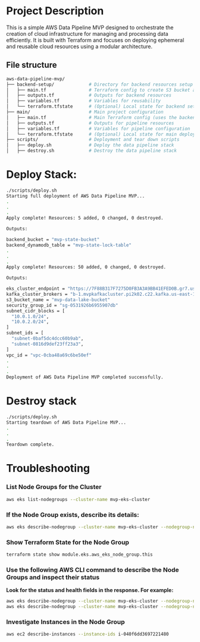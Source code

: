 # Project Description

This is a simple AWS Data Pipeline MVP designed to orchestrate the creation of cloud infrastructure for managing and processing data efficiently. It is built with Terraform and focuses on deploying ephemeral and reusable cloud resources using a modular architecture.


## File structure

```bash
aws-data-pipeline-mvp/
├── backend-setup/             # Directory for backend resources setup
│   ├── main.tf                # Terraform config to create S3 bucket and DynamoDB table
│   ├── outputs.tf             # Outputs for backend resources
│   ├── variables.tf           # Variables for reusability
│   └── terraform.tfstate      # (Optional) Local state for backend setup
├── main/                      # Main project configuration
│   ├── main.tf                # Main Terraform config (uses the backend)
│   ├── outputs.tf             # Outputs for pipeline resources
│   ├── variables.tf           # Variables for pipeline configuration
│   └── terraform.tfstate      # (Optional) Local state for main deployment
├── scripts/                   # Deployment and tear down scripts
│   ├── deploy.sh              # Deploy the data pipeline stack
│   ├── destroy.sh             # Destroy the data pipeline stack
```


# Deploy Stack:

```bash
./scripts/deploy.sh
Starting full deployment of AWS Data Pipeline MVP...
.
.
.
Apply complete! Resources: 5 added, 0 changed, 0 destroyed.

Outputs:

backend_bucket = "mvp-state-bucket"
backend_dynamodb_table = "mvp-state-lock-table"
.
.
.
Apply complete! Resources: 50 added, 0 changed, 0 destroyed.

Outputs:

eks_cluster_endpoint = "https://7F88B317F7275D0FB3A3A9BB41EFED0B.gr7.us-east-1.eks.amazonaws.com"
kafka_cluster_brokers = "b-1.mvpkafkacluster.pi2k02.c22.kafka.us-east-1.amazonaws.com:9094,b-2.mvpkafkacluster.pi2k02.c22.kafka.us-east-1.amazonaws.com:9094"
s3_bucket_name = "mvp-data-lake-bucket"
security_group_id = "sg-0531926b6955907db"
subnet_cidr_blocks = [
  "10.0.1.0/24",
  "10.0.2.0/24",
]
subnet_ids = [
  "subnet-0baf5dc4dcc60b9ab",
  "subnet-0816d9def23ff23a3",
]
vpc_id = "vpc-0cba48a69c6be50ef"
.
.
.
Deployment of AWS Data Pipeline MVP completed successfully.
```

# Destroy stack

```bash
./scripts/deploy.sh
Starting teardown of AWS Data Pipeline MVP...
.
.
.
Teardown complete.
```

# Troubleshooting

### List Node Groups for the Cluster

```bash
aws eks list-nodegroups --cluster-name mvp-eks-cluster
```

### If the Node Group exists, describe its details:

```bash
aws eks describe-nodegroup --cluster-name mvp-eks-cluster --nodegroup-name default
```

### Show Terraform State for the Node Group

```bash
terraform state show module.eks.aws_eks_node_group.this
```

### Use the following AWS CLI command to describe the Node Groups and inspect their status

**Look for the status and health fields in the response. For example:**

```bash
aws eks describe-nodegroup --cluster-name mvp-eks-cluster --nodegroup-name default-20241123033151055300000012
aws eks describe-nodegroup --cluster-name mvp-eks-cluster --nodegroup-name default-20241123042207995800000002
```

### Investigate Instances in the Node Group

```bash
aws ec2 describe-instances --instance-ids i-040f6dd3697221480
```
